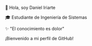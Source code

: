 👋 Hola, soy Daniel Iriarte

🎓 Estudiante de Ingeniería de Sistemas 

✨ "El conocimiento es  dolor"
   
   ¡Bienvenido a mi perfil de GitHub!
